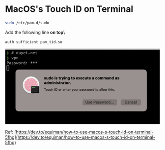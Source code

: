# MacOS's Touch ID on Terminal

```bash
sudo /etc/pam.d/sudo
```



Add the following line **on top**\


```
auth sufficient pam_tid.so
```

![](<../.gitbook/assets/Screen Shot 2021-10-21 at 21.15.54.png>)

Ref: [https://dev.to/equiman/how-to-use-macos-s-touch-id-on-terminal-5fhg](https://dev.to/equiman/how-to-use-macos-s-touch-id-on-terminal-5fhg)
